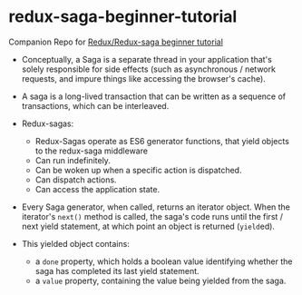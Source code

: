# redux-saga-beginner-tutorial
Companion Repo for [Redux/Redux-saga beginner tutorial](https://github.com/redux-saga/redux-saga/blob/master/docs/introduction/BeginnerTutorial.md)

- Conceptually, a Saga is a separate thread in your application that's solely responsible for side effects (such as asynchronous / network requests, and impure things like accessing the browser's cache).

- A saga is a long-lived transaction that can be written as a sequence of transactions, which can be interleaved.

- Redux-sagas:
  - Redux-Sagas operate as ES6 generator functions, that yield objects to the redux-saga middleware
  - Can run indefinitely.
  - Can be woken up when a specific action is dispatched.
  - Can dispatch actions.
  - Can access the application state.

- Every Saga generator, when called, returns an iterator object. When the iterator's ```next()``` method is called, the saga's code runs until the first / next yield statement, at which point an object is returned (```yield```ed).
- This yielded object contains:
  - a ```done``` property, which holds a boolean value identifying whether the saga has completed its last yield statement.
  - a ```value``` property, containing the value being yielded from the saga.

  
